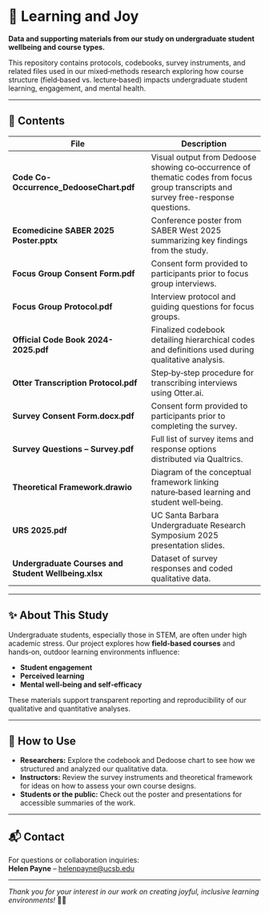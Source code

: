 # 📂 Learning and Joy

**Data and supporting materials from our study on undergraduate student wellbeing and course types.**

This repository contains protocols, codebooks, survey instruments, and related files used in our mixed‑methods research exploring how course structure (field‑based vs. lecture‑based) impacts undergraduate student learning, engagement, and mental health.

---

## 📑 Contents

| File | Description |
|------|-------------|
| **Code Co-Occurrence_DedooseChart.pdf** | Visual output from Dedoose showing co‑occurrence of thematic codes from focus group transcripts and survey free-response questions. |
| **Ecomedicine SABER 2025 Poster.pptx** | Conference poster from SABER West 2025 summarizing key findings from the study. |
| **Focus Group Consent Form.pdf** | Consent form provided to participants prior to focus group interviews. |
| **Focus Group Protocol.pdf** | Interview protocol and guiding questions for focus groups. |
| **Official Code Book 2024-2025.pdf** | Finalized codebook detailing hierarchical codes and definitions used during qualitative analysis. |
| **Otter Transcription Protocol.pdf** | Step‑by‑step procedure for transcribing interviews using Otter.ai. |
| **Survey Consent Form.docx.pdf** | Consent form provided to participants prior to completing the survey. |
| **Survey Questions – Survey.pdf** | Full list of survey items and response options distributed via Qualtrics. |
| **Theoretical Framework.drawio** | Diagram of the conceptual framework linking nature‑based learning and student well‑being. |
| **URS 2025.pdf** | UC Santa Barbara Undergraduate Research Symposium 2025 presentation slides. |
| **Undergraduate Courses and Student Wellbeing.xlsx** | Dataset of survey responses and coded qualitative data. |

---

## ✨ About This Study

Undergraduate students, especially those in STEM, are often under high academic stress. Our project explores how **field‑based courses** and hands‑on, outdoor learning environments influence:

- **Student engagement**  
- **Perceived learning**  
- **Mental well‑being and self‑efficacy**  

These materials support transparent reporting and reproducibility of our qualitative and quantitative analyses.

---

## 📌 How to Use

- **Researchers:** Explore the codebook and Dedoose chart to see how we structured and analyzed our qualitative data.
- **Instructors:** Review the survey instruments and theoretical framework for ideas on how to assess your own course designs.
- **Students or the public:** Check out the poster and presentations for accessible summaries of the work.

---

## 📬 Contact

For questions or collaboration inquiries:  
**Helen Payne** – [helenpayne@ucsb.edu](mailto:helenpayne@ucsb.edu)

---

*Thank you for your interest in our work on creating joyful, inclusive learning environments!* 🌱✨
